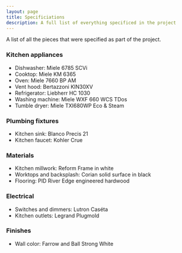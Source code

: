 ```yaml
---
layout: page
title: Specificiations
description: A full list of everything specificed in the project
---
```


A list of all the pieces that were specified as part of the project.

### Kitchen appliances

* Dishwasher: Miele 6785 SCVi
* Cooktop: Miele KM 6365
* Oven: Miele 7660 BP AM
* Vent hood: Bertazzoni KIN30XV
* Refrigerator: Liebherr HC 1030
* Washing machine: Miele WXF 660 WCS TDos
* Tumble dryer: Miele TXI680WP Eco & Steam

### Plumbing fixtures

* Kitchen sink: Blanco Precis 21
* Kitchen faucet: Kohler Crue

### Materials

* Kitchen millwork: Reform Frame in white
* Worktops and backsplash: Corian solid surface in black
* Flooring: PID River Edge engineered hardwood

### Electrical

* Switches and dimmers: Lutron Caséta
* Kitchen outlets: Legrand Plugmold

### Finishes

* Wall color: Farrow and Ball Strong White
